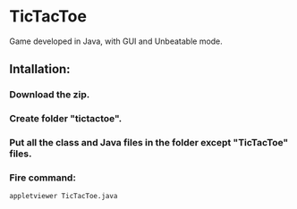 # TicTacToe
Game developed in Java, with GUI and Unbeatable mode.

## Intallation:

### Download the zip.

### Create folder "tictactoe".
### Put all the class and Java files in the folder except "TicTacToe" files.

### Fire command:
```
appletviewer TicTacToe.java
```
